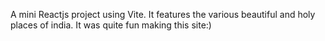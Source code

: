A mini Reactjs project using Vite. It features the various beautiful and holy places of india. It was quite fun making this site:)
